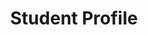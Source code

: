 ---
title: Student Profile
type: student-profile
student_profile_topper:
  label:
  heading:
  subheading:
  styles:
    vibe: down-to-business
    color_palette:
    enable_blend: false
    enable_pattern: false
    tint_opacity: 0.5
    margin:
detail_blocks:
  - _bookshop_name: design-system/column/rich-text
    text: Text.
column_blocks:
_unlisted: true
---